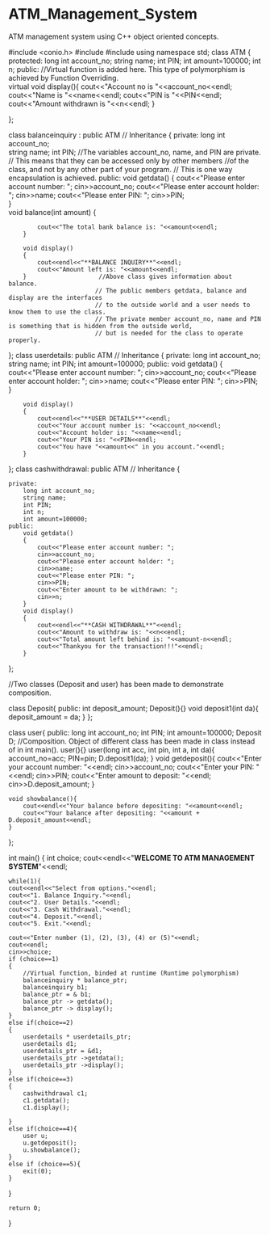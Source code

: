 # ATM_Management_System
ATM management system using C++ object oriented concepts. 

#include <conio.h>
#include <iostream>
#include <string>
using namespace std;
class ATM
{
	protected:
		long int account_no;
        string name;
        int PIN;
        int amount=100000;
        int n;
        public:
        //Virtual function is added here. This type of polymorphism is achieved by Function Overriding.                                   
        virtual void display(){
            cout<<"Account no is "<<account_no<<endl;
            cout<<"Name is "<<name<<endl;
            cout<<"PIN is "<<PIN<<endl;
            cout<<"Amount withdrawn is "<<n<<endl;
}
  
};


class balanceinquiry : public ATM     // Inheritance
{
	private:
		long int account_no;                  
        string name;
        int PIN;                 //The variables account_no, name, and  PIN are private.
		                         // This means that they can be accessed only by other members 
							     //of the class, and not by any other part of your program.
								 // This is one way encapsulation is achieved.
    public:
    	void getdata()
    	{
    		cout<<"Please enter account number: ";
    		cin>>account_no;
    		cout<<"Please enter account holder: ";
    		cin>>name;
    		cout<<"Please enter PIN: ";
    		cin>>PIN;                            
		}                        
		void balance(int amount)
		{
			
			cout<<"The total bank balance is: "<<amount<<endl;
		}
    
        void display()
        {
        	cout<<endl<<"**BALANCE INQUIRY**"<<endl;
        	cout<<"Amount left is: "<<amount<<endl;
		}                    //Above class gives information about balance.
		                    // The public members getdata, balance and display are the interfaces
							// to the outside world and a user needs to know them to use the class.
							// The private member account_no, name and PIN is something that is hidden from the outside world,
							// but is needed for the class to operate properly.
		
};
class userdetails: public ATM     // Inheritance
{
	private:
		long int account_no;
        string name;
        int PIN;
        int amount=100000;
    public:
    	void getdata()
    	{
    		cout<<"Please enter account number: ";
    		cin>>account_no;
    		cout<<"Please enter account holder: ";
    		cin>>name;
    		cout<<"Please enter PIN: ";
    		cin>>PIN;
		}
		
		void display()
		{
			cout<<endl<<"**USER DETAILS**"<<endl;
			cout<<"Your account number is: "<<account_no<<endl;
			cout<<"Account holder is: "<<name<<endl;
			cout<<"Your PIN is: "<<PIN<<endl;
			cout<<"You have "<<amount<<" in you account."<<endl;
		}
};
class cashwithdrawal: public ATM      // Inheritance
{
	
	private:
		long int account_no;
        string name;
        int PIN;
        int n;
        int amount=100000;
    public:
    	void getdata()
    	{
    		cout<<"Please enter account number: ";
    		cin>>account_no;
    		cout<<"Please enter account holder: ";
    		cin>>name;
    		cout<<"Please enter PIN: ";
    		cin>>PIN;
    		cout<<"Enter amount to be withdrawn: ";
    		cin>>n;
		}
		void display()
		{
			cout<<endl<<"**CASH WITHDRAWAL**"<<endl;
			cout<<"Amount to withdraw is: "<<n<<endl;
			cout<<"Total amount left behind is: "<<amount-n<<endl;
			cout<<"Thankyou for the transaction!!!"<<endl;
		}        
};

//Two classes (Deposit and user) has been made to demonstrate composition.

class Deposit{
	public:
		int deposit_amount;
		Deposit(){}
		void deposit1(int da){
			deposit_amount = da;
		}
};

class user{
	public:
	long int account_no;
	int PIN;
	int amount=100000;
	Deposit D;        //Composition. Object of different class has been made in class instead of in int main().
	user(){}
	user(long int acc, int pin, int a, int da){
		account_no=acc;
		PIN=pin;
		D.deposit1(da);
	}
	void getdeposit(){
		cout<<"Enter your account number: "<<endl;
		cin>>account_no;
		cout<<"Enter your PIN: "<<endl;
		cin>>PIN;
		cout<<"Enter amount to deposit: "<<endl;
		cin>>D.deposit_amount;
	}

	void showbalance(){
		cout<<endl<<"Your balance before depositing: "<<amount<<endl;
		cout<<"Your balance after depositing: "<<amount + D.deposit_amount<<endl;
	}

};


int main()
{
	int choice;
	cout<<endl<<"**WELCOME TO ATM MANAGEMENT SYSTEM**"<<endl;

	while(1){
    cout<<endl<<"Select from options."<<endl;
	cout<<"1. Balance Inquiry."<<endl;
	cout<<"2. User Details."<<endl;
	cout<<"3. Cash Withdrawal."<<endl;
	cout<<"4. Deposit."<<endl;
	cout<<"5. Exit."<<endl;

	cout<<"Enter number (1), (2), (3), (4) or (5)"<<endl;
	cout<<endl;
	cin>>choice;
	if (choice==1)
	{
        //Virtual function, binded at runtime (Runtime polymorphism)
        balanceinquiry * balance_ptr;                
		balanceinquiry b1;
        balance_ptr = & b1;
        balance_ptr -> getdata();
        balance_ptr -> display();
	}
	else if(choice==2)
	{
        userdetails * userdetails_ptr;
		userdetails d1;
        userdetails_ptr = &d1;
        userdetails_ptr ->getdata();
        userdetails_ptr ->display();
	}
	else if(choice==3)
	{
		cashwithdrawal c1;
        c1.getdata();
        c1.display();
     
    }
	else if(choice==4){
		user u;
		u.getdeposit();
		u.showbalance();
	}
    else if (choice==5){
        exit(0);
    }
	
}

	return 0;
	
}